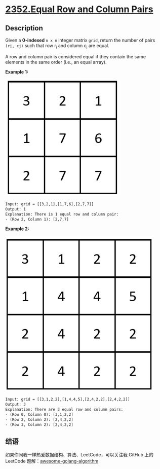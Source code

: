 # [2352.Equal Row and Column Pairs][title]

## Description
Given a **0-indexed** `n x n` integer matrix `grid`, return the number of pairs `(ri, cj)` such that row r<sub>i</sub> and column c<sub>j</sub> are equal.

A row and column pair is considered equal if they contain the same elements in the same order (i.e., an equal array).

**Example 1:**  

![example1](./ex1.jpg)

```
Input: grid = [[3,2,1],[1,7,6],[2,7,7]]
Output: 1
Explanation: There is 1 equal row and column pair:
- (Row 2, Column 1): [2,7,7]
```

**Example 2:**  

![example2](./ex2.jpg)

```
Input: grid = [[3,1,2,2],[1,4,4,5],[2,4,2,2],[2,4,2,2]]
Output: 3
Explanation: There are 3 equal row and column pairs:
- (Row 0, Column 0): [3,1,2,2]
- (Row 2, Column 2): [2,4,2,2]
- (Row 3, Column 2): [2,4,2,2]
```

## 结语

如果你同我一样热爱数据结构、算法、LeetCode，可以关注我 GitHub 上的 LeetCode 题解：[awesome-golang-algorithm][me]

[title]: https://leetcode.com/problems/equal-row-and-column-pairs/
[me]: https://github.com/kylesliu/awesome-golang-algorithm
